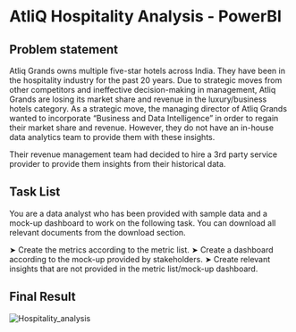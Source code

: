 # AtliQ Hospitality Analysis - PowerBI

## Problem statement

Atliq Grands owns multiple five-star hotels across India. They have been in the hospitality industry for the past 20 years. Due to strategic moves from other competitors and ineffective decision-making in management, Atliq Grands are losing its market share and revenue in the luxury/business hotels category. As a strategic move, the managing director of Atliq Grands wanted to incorporate “Business and Data Intelligence” in order to regain their market share and revenue. However, they do not have an in-house data analytics team to provide them with these insights.

Their revenue management team had decided to hire a 3rd party service provider to provide them insights from their historical data.

## Task List

You are a data analyst who has been provided with sample data and a mock-up dashboard to work on the following task. You can download all relevant documents from the download section.

➤ Create the metrics according to the metric list.
➤ Create a dashboard according to the mock-up provided by stakeholders.
➤ Create relevant insights that are not provided in the metric list/mock-up dashboard.

## Final Result

![Hospitality_analysis](https://github.com/Kavitha3010/Hospitality_analysis/assets/120164425/65b014ae-8ee5-4be7-9bac-1c5bc7a6e50e)



